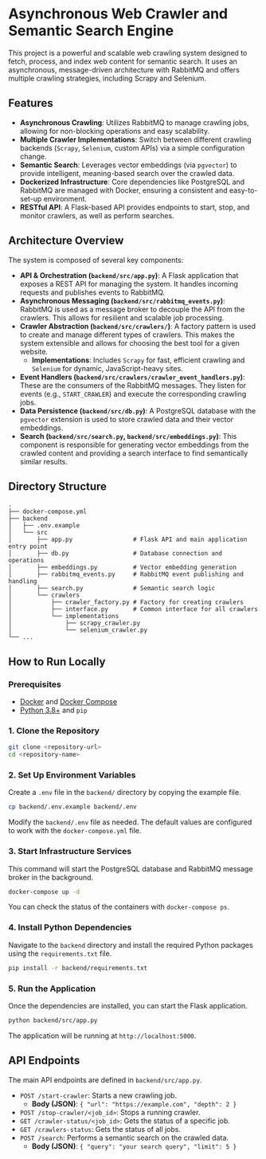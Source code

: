 # Asynchronous Web Crawler and Semantic Search Engine

This project is a powerful and scalable web crawling system designed to fetch, process, and index web content for semantic search. It uses an asynchronous, message-driven architecture with RabbitMQ and offers multiple crawling strategies, including Scrapy and Selenium.

## Features

*   **Asynchronous Crawling**: Utilizes RabbitMQ to manage crawling jobs, allowing for non-blocking operations and easy scalability.
*   **Multiple Crawler Implementations**: Switch between different crawling backends (`Scrapy`, `Selenium`, custom APIs) via a simple configuration change.
*   **Semantic Search**: Leverages vector embeddings (via `pgvector`) to provide intelligent, meaning-based search over the crawled data.
*   **Dockerized Infrastructure**: Core dependencies like PostgreSQL and RabbitMQ are managed with Docker, ensuring a consistent and easy-to-set-up environment.
*   **RESTful API**: A Flask-based API provides endpoints to start, stop, and monitor crawlers, as well as perform searches.

## Architecture Overview

The system is composed of several key components:

*   **API & Orchestration (`backend/src/app.py`)**: A Flask application that exposes a REST API for managing the system. It handles incoming requests and publishes events to RabbitMQ.
*   **Asynchronous Messaging (`backend/src/rabbitmq_events.py`)**: RabbitMQ is used as a message broker to decouple the API from the crawlers. This allows for resilient and scalable job processing.
*   **Crawler Abstraction (`backend/src/crawlers/`)**: A factory pattern is used to create and manage different types of crawlers. This makes the system extensible and allows for choosing the best tool for a given website.
    *   **Implementations**: Includes `Scrapy` for fast, efficient crawling and `Selenium` for dynamic, JavaScript-heavy sites.
*   **Event Handlers (`backend/src/crawlers/crawler_event_handlers.py`)**: These are the consumers of the RabbitMQ messages. They listen for events (e.g., `START_CRAWLER`) and execute the corresponding crawling jobs.
*   **Data Persistence (`backend/src/db.py`)**: A PostgreSQL database with the `pgvector` extension is used to store crawled data and their vector embeddings.
*   **Search (`backend/src/search.py`, `backend/src/embeddings.py`)**: This component is responsible for generating vector embeddings from the crawled content and providing a search interface to find semantically similar results.

## Directory Structure

```
.
├── docker-compose.yml
├── backend
│   ├── .env.example
│   └── src
│       ├── app.py                 # Flask API and main application entry point
│       ├── db.py                  # Database connection and operations
│       ├── embeddings.py          # Vector embedding generation
│       ├── rabbitmq_events.py     # RabbitMQ event publishing and handling
│       ├── search.py              # Semantic search logic
│       └── crawlers
│           ├── crawler_factory.py # Factory for creating crawlers
│           ├── interface.py       # Common interface for all crawlers
│           └── implementations
│               ├── scrapy_crawler.py
│               └── selenium_crawler.py
└── ...
```

## How to Run Locally

### Prerequisites

*   [Docker](https://www.docker.com/get-started) and [Docker Compose](https://docs.docker.com/compose/install/)
*   [Python 3.8+](https://www.python.org/downloads/) and `pip`

### 1. Clone the Repository

```bash
git clone <repository-url>
cd <repository-name>
```

### 2. Set Up Environment Variables

Create a `.env` file in the `backend/` directory by copying the example file.

```bash
cp backend/.env.example backend/.env
```

Modify the `backend/.env` file as needed. The default values are configured to work with the `docker-compose.yml` file.

### 3. Start Infrastructure Services

This command will start the PostgreSQL database and RabbitMQ message broker in the background.

```bash
docker-compose up -d
```

You can check the status of the containers with `docker-compose ps`.

### 4. Install Python Dependencies

Navigate to the `backend` directory and install the required Python packages using the `requirements.txt` file.

```bash
pip install -r backend/requirements.txt
```

### 5. Run the Application

Once the dependencies are installed, you can start the Flask application.

```bash
python backend/src/app.py
```

The application will be running at `http://localhost:5000`.

## API Endpoints

The main API endpoints are defined in `backend/src/app.py`.

*   `POST /start-crawler`: Starts a new crawling job.
    *   **Body (JSON)**: `{ "url": "https://example.com", "depth": 2 }`
*   `POST /stop-crawler/<job_id>`: Stops a running crawler.
*   `GET /crawler-status/<job_id>`: Gets the status of a specific job.
*   `GET /crawlers-status`: Gets the status of all jobs.
*   `POST /search`: Performs a semantic search on the crawled data.
    *   **Body (JSON)**: `{ "query": "your search query", "limit": 5 }`
